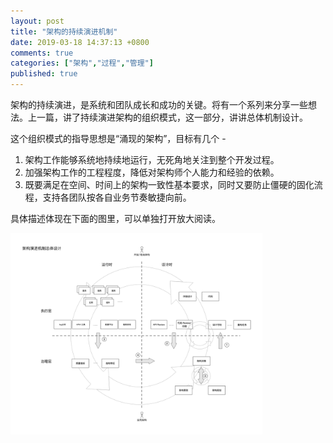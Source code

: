 ```yaml
---
layout: post
title: "架构的持续演进机制"
date: 2019-03-18 14:37:13 +0800
comments: true
categories: ["架构","过程","管理"]
published: true
---
```


架构的持续演进，是系统和团队成长和成功的关键。将有一个系列来分享一些想法。上一篇，讲了持续演进架构的组织模式，这一部分，讲讲总体机制设计。

<!-- more-->

这个组织模式的指导思想是“涌现的架构”，目标有几个 - 

1. 架构工作能够系统地持续地运行，无死角地关注到整个开发过程。
2. 加强架构工作的工程程度，降低对架构师个人能力和经验的依赖。
3. 既要满足在空间、时间上的架构一致性基本要求，同时又要防止僵硬的固化流程，支持各团队按各自业务节奏敏捷向前。

具体描述体现在下面的图里，可以单独打开放大阅读。

<img src="/images/arch/do-model.png" width="80%"/>

